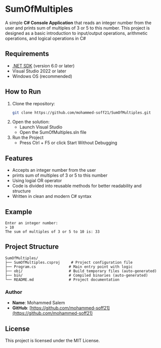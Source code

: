 # SumOfMultiples

A simple **C# Console Application** that reads an integer number from the user and prints sum of multiples of 3 or 5 to this number.
This project is designed as a basic introduction to input/output operations, arithmetic operations, and logical operations in C#

## Requirements
- [.NET SDK](https://dotnet.microsoft.com/en-us/download) (version 6.0 or later)
- Visual Studio 2022 or later
- Windows OS (recommended)

## How to Run
1. Clone the repository:
   ```bash
   git clone https://github.com/mohammed-soff21/SumOfMultiples.git
2. Open the solution:
   - Launch Visual Studio
   - Open the SumOfMultiples.sln file
3. Run the Project
   - Press Ctrl + F5 or click Start Without Debugging

## Features
- Accepts an integer number from the user
- prints sum of multiples of 3 or 5 to this number
- Using logial OR operator
- Code is divided into reusable methods for better readability and structure
- Written in clean and modern C# syntax

## Example
```text
Enter an integer number:
> 10
The sum of multiples of 3 or 5 to 10 is: 33
```
## Project Structure
```text
SumOfMultiples/
├── SumOfMultiples.csproj     # Project configuration file
├── Program.cs               # Main entry point with logic
├── obj/                     # Build temporary files (auto-generated)
├── bin/                     # Compiled binaries (auto-generated)
└── README.md                # Project documentation
```

### Author
- **Name**: Mohammed Salem
- **GitHub**: 
[https://github.com/mohammed-soff21](https://github.com/mohammed-soff21)

## License
This project is licensed under the MIT License.
